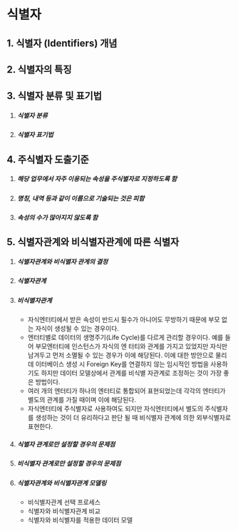 # 식별자

## 1. 식별자 (Identifiers) 개념

## 2. 식별자의 특징

## 3. 식별자 분류 및 표기법

1. ##### 식별자 분류

2. ##### 식별자 표기법

## 4. 주식별자 도출기준

1. ##### 해당 업무에서 자주 이용되는 속성을 주식별자로 지정하도록 함

2. ##### 명칭, 내역 등과 같이 이름으로 기술되는 것은 피함

3. ##### 속성의 수가 많아지지 않도록 함

## 5. 식별자관계와 비식별자관계에 따른 식별자

1. ##### 식별자관계와 비식별자 관계의 결정

2. ##### 식별자관계

3. ##### 비식별자관계

   - 자식엔터티에서 받은 속성이 반드시 필수가 아니어도 무방하기 때문에 부모 없는 자식이 생성될 수 있는 경우이다.
   - 엔터티별로 데이터의 생명주기(Life Cycle)를 다르게 관리할 경우이다. 예를 들어 부모엔터티에 인스턴스가 자식의 엔 터티와 관계를 가지고 있었지만 자식만 남겨두고 먼저 소멸될 수 있는 경우가 이에 해당된다. 이에 대한 방안으로 물리데 이터베이스 생성 시 Foreign Key를 연결하지 않는 임시적인 방법을 사용하기도 하지만 데이터 모델상에서 관계를 비식별 자관계로 조정하는 것이 가장 좋은 방법이다.
   - 여러 개의 엔터티가 하나의 엔터티로 통합되어 표현되었는데 각각의 엔터티가 별도의 관계를 가질 때이며 이에 해당된다.
   - 자식엔터티에 주식별자로 사용하여도 되지만 자식엔터티에서 별도의 주식별자를 생성하는 것이 더 유리하다고 판단 될 때 비식별자 관계에 의한 외부식별자로 표현한다.

4. ##### 식별자 관계로만 설정할 경우의 문제점

5. ##### 비식별자 관계로만 설정할 경우의 문제점

6. ##### 식별자관계와 비식별자관계 모델링

   - 비식별자관계 선택 프로세스
   - 식별자와 비식별자관계 비교
   - 식별자와 비식별자를 적용한 데이터 모델